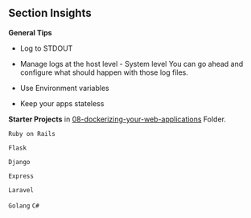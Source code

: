## Section Insights

**General Tips**

- Log to STDOUT

- Manage logs at the host level - System level You can go ahead and configure what should happen with those log files.

- Use Environment variables

- Keep your apps stateless

**Starter Projects** in [08-dockerizing-your-web-applications](Hands_On_With_Docker_Compose_From_A_Docker_Captain/Docker_Activities/08-dockerizing-your-web-applications.md) Folder. 

`Ruby on Rails` 

`Flask`

`Django`

`Express`

`Laravel`

`Golang`
`C#`